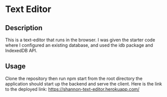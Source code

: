 # Text Editor 

## Description
This is a text-editor that runs in the browser. I was given the starter code where I configured an existing database, and used the idb package and IndexedDB API. 

## Usage
Clone the repository then run npm start from the root directory the application should start up the backend and serve the client. 
Here is the link to the deployed link: https://shannon-text-editor.herokuapp.com/

